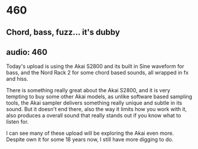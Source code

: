 # 460
## Chord, bass, fuzz… it's dubby
audio: 460
---

Today's upload is using the Akai S2800 and its built in Sine waveform for bass, and the Nord Rack 2 for some chord based sounds, all wrapped in fx and hiss.

There is something really great about the Akai S2800, and it is very tempting to buy some other Akai models, as unlike software based sampling tools, the Akai sampler delivers something really unique and subtle in its sound. But it doesn't end there, also the way it limits how you work with it, also produces a overall sound that really stands out if you know what to listen for.

I can see many of these upload will be exploring the Akai even more. Despite own it for some 18 years now, I still have more digging to do.